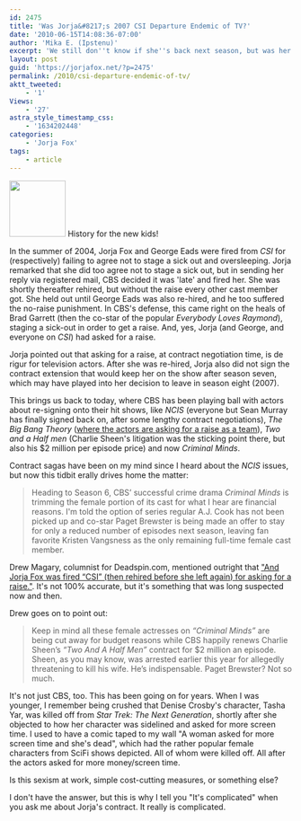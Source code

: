 ```yaml
---
id: 2475
title: 'Was Jorja&#8217;s 2007 CSI Departure Endemic of TV?'
date: '2010-06-15T14:08:36-07:00'
author: 'Mika E. (Ipstenu)'
excerpt: 'We still don''t know if she''s back next season, but was her 2008 departure a sign of how TV mistreats its female stars?'
layout: post
guid: 'https://jorjafox.net/?p=2475'
permalink: /2010/csi-departure-endemic-of-tv/
aktt_tweeted:
    - '1'
Views:
    - '27'
astra_style_timestamp_css:
    - '1634202448'
categories:
    - 'Jorja Fox'
tags:
    - article
---
```


<a href="//static.jorjafox.net/wordpress/2010/06/jorja-fox-why-left.jpg"><img src="//static.jorjafox.net/wordpress/2010/06/jorja-fox-why-left-100x100.jpg" alt="" title="jorja-fox-why-left" width="100" height="100" class="alignleft size-thumbnail wp-image-2476" /></a> History for the new kids!

In the summer of 2004, Jorja Fox and George Eads were fired from <em>CSI</em> for (respectively) failing to agree not to stage a sick out and oversleeping.  Jorja remarked that she did too agree not to stage a sick out, but in sending her reply via registered mail, CBS decided it was 'late' and fired her.  She was shortly thereafter rehired, but without the raise every other cast member got.  She held out until George Eads was also re-hired, and he too suffered the no-raise punishment.  In CBS's defense, this came right on the heals of Brad Garrett (then the co-star of the popular <em>Everybody Loves Raymond</em>), staging a sick-out in order to get a raise.  And, yes, Jorja (and George, and everyone on <em>CSI</em>) had asked for a raise.

Jorja pointed out that asking for a raise, at contract negotiation time, is de rigur for television actors.  After she was re-hired, Jorja also did not sign the contract extension that would keep her on the show after season seven, which may have played into her decision to leave in season eight (2007).

This brings us back to today, where CBS has been playing ball with actors about re-signing onto their hit shows, like <em>NCIS</em> (everyone but Sean Murray has finally signed back on, after some lengthy contract negotiations), <em>The Big Bang Theory</em> (<a href="http://www.veronica-mars.tvsquad.com/2010/06/04/give-the-big-bang-theory-stars-a-raise-now/">where the actors are asking for a raise as a team</a>), <em>Two and a Half men</em> (Charlie Sheen's litigation was the sticking point there, but also his $2 million per episode price) and now <em>Criminal Minds</em>.

Contract sagas have been on my mind since I heard about the <em>NCIS</em> issues, but now this tidbit erally drives home the matter:
<blockquote>Heading to Season 6, CBS’ successful crime drama <em>Criminal Minds</em> is trimming the female portion of its cast for what I hear are financial reasons. I'm told the option of series regular A.J. Cook has not been picked up and co-star Paget Brewster is being made an offer to stay for only a reduced number of episodes next season, leaving fan favorite Kristen Vangsness as the only remaining full-time female cast member.</blockquote>

Drew Magary, columnist for Deadspin.com, mentioned outright that <a href="http://www.nbclosangeles.com/blogs/popcornbiz/Criminal-Minds-Cutting-Loose-Female-Cast-Members--Isnt-That-Kinda-Wrong-96385974.html">"And Jorja Fox was fired “CSI” (then rehired before she left again) for asking for a raise."</a>.  It's not 100% accurate, but it's something that was long suspected now and then.

Drew goes on to point out:
<blockquote>Keep in mind all these female actresses on <em>“Criminal Minds”</em> are being cut away for budget reasons while CBS happily renews Charlie Sheen’s <em>“Two And A Half Men”</em> contract for $2 million an episode. Sheen, as you may know, was arrested earlier this year for allegedly threatening to kill his wife. He’s indispensable. Paget Brewster? Not so much.</blockquote>

It's not just CBS, too.  This has been going on for years.  When I was younger, I remember being crushed that Denise Crosby's character, Tasha Yar, was killed off from <em>Star Trek: The Next Generation</em>, shortly after she objected to how her character was sidelined and asked for more screen time.  I used to have a comic taped to my wall "A woman asked for more screen time and she's dead", which had the rather popular female characters from SciFi shows depicted.  All of whom were killed off.  All after the actors asked for more money/screen time.

Is this sexism at work, simple cost-cutting measures, or something else?

I don't have the answer, but this is why I tell you "It's complicated" when you ask me about Jorja's contract.  It really is complicated.